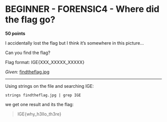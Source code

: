 # BEGINNER - FORENSIC4 - Where did the flag go?

**50 points**

I accidentally lost the flag but I think it’s somewhere in this picture…

Can you find the flag?

Flag format: IGE{XXX_XXXXX_XXXXX}

_Given:_ [findtheflag.jpg]()

___

Using strings on the file and searching IGE:

`strings findtheflag.jpg | grep IGE`

we get one result and its the flag:

>IGE{why_h3llo_th3re}

